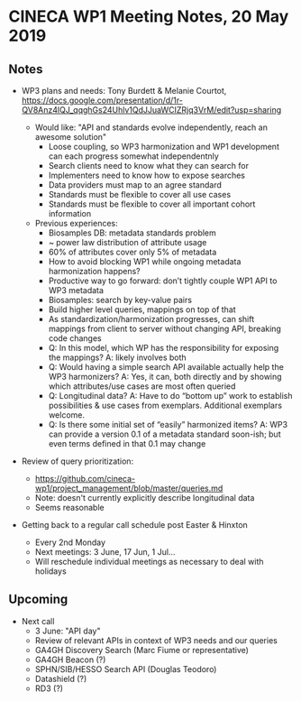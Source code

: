 # CINECA WP1 Meeting Notes, 20 May 2019

## Notes

* WP3 plans and needs: Tony Burdett & Melanie Courtot,  https://docs.google.com/presentation/d/1r-QV8Anz4lQJ_qqghGs24Uhlv1QdJJuaWCIZRjq3VrM/edit?usp=sharing
    - Would like: "API and standards evolve independently, reach an awesome solution"
        - Loose coupling, so WP3 harmonization and WP1 development can each progress somewhat independentnly
        - Search clients need to know what they can search for
        - Implementers need to know how to expose searches
        - Data providers must map to an agree standard
        - Standards must be flexible to cover all use cases
        - Standards must be flexible to cover all important cohort information
   - Previous experiences:
        - Biosamples DB: metadata standards problem
        - ~ power law distribution of attribute usage
        - 60% of attributes cover only 5% of metadata
        - How to avoid blocking WP1 while ongoing metadata harmonization happens?
        - Productive way to go forward: don’t tightly couple WP1 API to WP3 metadata
        - Biosamples: search by key-value pairs
        - Build higher level queries, mappings on top of that
        - As standardization/harmonization progresses, can shift mappings from client to server without changing API, breaking code changes
        - Q: In this model, which WP has the responsibility for exposing the mappings? A: likely involves both
        - Q: Would having a simple search API available actually help the WP3 harmonizers?  A: Yes, it can, both directly and by showing which attributes/use cases are most often queried
        - Q: Longitudinal data?  A: Have to do “bottom up” work to establish possibilities & use cases from exemplars.  Additional exemplars welcome.
        - Q: Is there some initial set of “easily” harmonized items? A: WP3 can provide a version 0.1 of a metadata standard soon-ish; but even terms defined in that 0.1 may change
    
* Review of query prioritization:
     - https://github.com/cineca-wp1/project_management/blob/master/queries.md
     - Note: doesn't currently explicitly describe longitudinal data
     - Seems reasonable 


* Getting back to a regular call schedule post Easter & Hinxton
     - Every 2nd Monday
     - Next meetings: 3 June, 17 Jun, 1 Jul...
     - Will reschedule individual meetings as necessary to deal with holidays

## Upcoming

* Next call
     - 3 June: "API day"
     - Review of relevant APIs in context of WP3 needs and our queries
     - GA4GH Discovery Search (Marc Fiume or representative)
     - GA4GH Beacon (?)
     - SPHN/SIB/HESSO Search API (Douglas Teodoro)
     - Datashield (?)
     - RD3 (?)